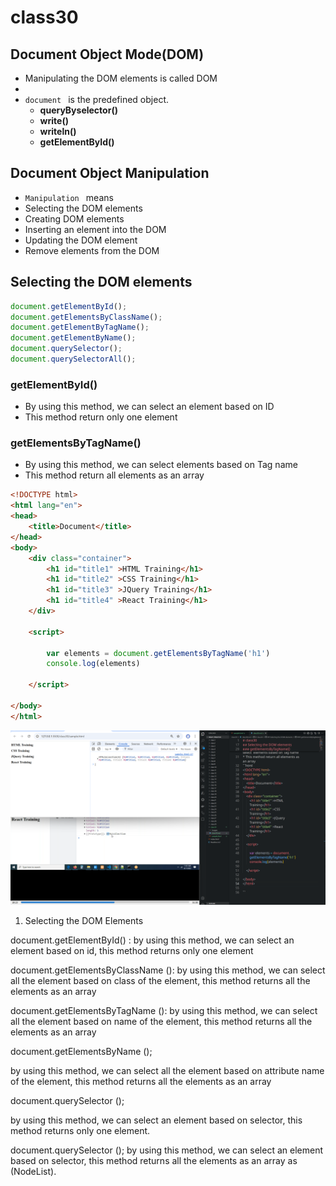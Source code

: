 # class30
## Document Object Mode(DOM)
* Manipulating the DOM elements is called DOM
* 
* `document `  is the predefined object.
    * **queryByselector()**
    * **write()**
    * **writeln()**
    * **getElementById()**
## Document Object Manipulation
* `Manipulation ` means 
* Selecting the DOM elements
* Creating DOM elements
* Inserting an element into the DOM
* Updating the DOM element
* Remove elements from the DOM
## Selecting the DOM elements
```js
document.getElementById();
document.getElementsByClassName();
document.getElementByTagName();
document.getElementByName();
document.querySelector();
document.querySelectorAll();
```
### getElementById()
* By using this method, we can select an element based on ID
* This method return only one element
### getElementsByTagName()
* By using this method, we can select  elements based on Tag name
* This method return all elements as an array
```html
<!DOCTYPE html>
<html lang="en">
<head>
    <title>Document</title>
</head>
<body>
    <div class="container">
        <h1 id="title1" >HTML Training</h1>
        <h1 id="title2" >CSS Training</h1>
        <h1 id="title3" >JQuery Training</h1>
        <h1 id="title4" >React Training</h1>
    </div>

    <script>

        var elements = document.getElementsByTagName('h1')
        console.log(elements)

    </script>
    
</body>
</html>

```
![alt text](images/img1.png)
1. Selecting the DOM Elements

document.getElementById() : by using this method, we can select an element based on id, this method
returns only one element

document.getElementsByClassName ():
by using this method, we can select all the element based on class of the element, this method
returns all the elements as an array

document.getElementsByTagName ():
by using this method, we can select all the element based on name of the element, this method
returns all the elements as an array

document.getElementsByName ();

by using this method, we can select all the element based on attribute name of the element, this
method returns all the elements as an array

document.querySelector ();

by using this method, we can select an element based on selector, this method returns only one element.

document.querySelector ();
by using this method, we can select an element based on selector, this method returns all the elements as an array as (NodeList).